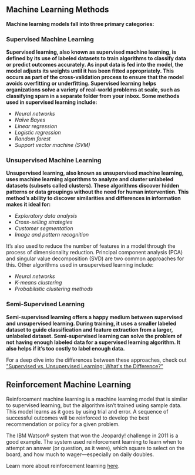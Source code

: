## Machine Learning Methods

**Machine learning models fall into three primary categories:**

### Supervised Machine Learning

**Supervised learning, also known as supervised machine learning, is defined by its use of labeled datasets to train algorithms to classify data or predict outcomes accurately. As input data is fed into the model, the model adjusts its weights until it has been fitted appropriately. This occurs as part of the cross-validation process to ensure that the model avoids overfitting or underfitting. Supervised learning helps organizations solve a variety of real-world problems at scale, such as classifying spam in a separate folder from your inbox. Some methods used in supervised learning include:**

- *Neural networks*
- *Naïve Bayes*
- *Linear regression*
- *Logistic regression*
- *Random forest*
- *Support vector machine (SVM)*

### Unsupervised Machine Learning

**Unsupervised learning, also known as unsupervised machine learning, uses machine learning algorithms to analyze and cluster unlabeled datasets (subsets called clusters). These algorithms discover hidden patterns or data groupings without the need for human intervention. This method’s ability to discover similarities and differences in information makes it ideal for:**

- *Exploratory data analysis*
- *Cross-selling strategies*
- *Customer segmentation*
- *Image and pattern recognition*

It’s also used to reduce the number of features in a model through the process of dimensionality reduction. Principal component analysis (PCA) and singular value decomposition (SVD) are two common approaches for this. Other algorithms used in unsupervised learning include:

- *Neural networks*
- *K-means clustering*
- *Probabilistic clustering methods*

### Semi-Supervised Learning

**Semi-supervised learning offers a happy medium between supervised and unsupervised learning. During training, it uses a smaller labeled dataset to guide classification and feature extraction from a larger, unlabeled dataset. Semi-supervised learning can solve the problem of not having enough labeled data for a supervised learning algorithm. It also helps if it’s too costly to label enough data.**

For a deep dive into the differences between these approaches, check out ["Supervised vs. Unsupervised Learning: What's the Difference?"](https://www.ibm.com/blog/supervised-vs-unsupervised-learning/)

## Reinforcement Machine Learning

Reinforcement machine learning is a machine learning model that is similar to supervised learning, but the algorithm isn’t trained using sample data. This model learns as it goes by using trial and error. A sequence of successful outcomes will be reinforced to develop the best recommendation or policy for a given problem.

The IBM Watson® system that won the Jeopardy! challenge in 2011 is a good example. The system used reinforcement learning to learn when to attempt an answer (or question, as it were), which square to select on the board, and how much to wager—especially on daily doubles.

Learn more about reinforcement learning [here](https://developer.ibm.com/articles/cc-models-machine-learning/#reinforcement-learning).
